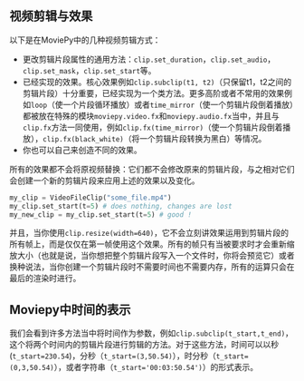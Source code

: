 ## 视频剪辑与效果

以下是在MoviePy中的几种视频剪辑方式：

* 更改剪辑片段属性的通用方法：`clip.set_duration`，`clip.set_audio`，`clip.set_mask`，`clip.set_start`等。
* 已经实现的效果。核心效果例如`clip.subclip(t1, t2)`（只保留t1，t2之间的剪辑片段）十分重要，已经实现为一个类方法。更多高阶或者不常用的效果例如`loop`（使一个片段循环播放）或者`time_mirror`（使一个剪辑片段倒着播放）都被放在特殊的模块`moviepy.video.fx`和`moviepy.audio.fx`当中，并且与`clip.fx`方法一同使用，例如`clip.fx(time_mirror)`（使一个剪辑片段倒着播放），`clip.fx(black_white)`（将一个剪辑片段转换为黑白）等情况。
* 你也可以自己来创造不同的效果。

所有的效果都不会将原视频替换：它们都不会修改原来的剪辑片段，与之相对它们会创建一个新的剪辑片段来应用上述的效果以及变化。

```python
my_clip = VideoFileClip("some_file.mp4")
my_clip.set_start(t=5) # does nothing, changes are lost
my_new_clip = my_clip.set_start(t=5) # good !
```

并且，当你使用`clip.resize(width=640)`，它不会立刻讲效果运用到剪辑片段的所有帧上，而是仅仅在第一帧使用这个效果。所有的帧只有当被要求时才会重新缩放大小（也就是说，当你想把整个剪辑片段写入一个文件时，你将会预览它）或者换种说法，当你创建一个剪辑片段时不需要时间也不需要内存，所有的运算只会在最后的渲染时进行。

## Moviepy中时间的表示

我们会看到许多方法当中将时间作为参数，例如`clip.subclip(t_start,t_end)`，这个将两个时间内的剪辑片段进行剪辑的方法。对于这些方法，时间可以以秒(`t_start=230.54`)，分秒（`t_start=(3,50.54)`），时分秒（`t_start=(0,3,50.54)`），或者字符串（`t_start='00:03:50.54')`）的形式表示。
